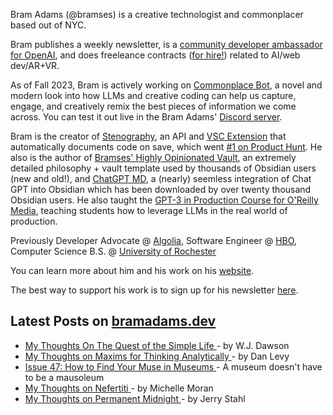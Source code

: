 Bram Adams (@bramses) is a creative technologist and commonplacer based out of NYC. 

Bram publishes a weekly newsletter, is a [community developer ambassador for OpenAI](https://platform.openai.com/ambassadors), and does freeleance contracts ([for hire!](https://www.bramadams.dev/consulting/)) related to AI/web dev/AR+VR. 

As of Fall 2023, Bram is actively working on [Commonplace Bot](https://github.com/bramses/commonplace-bot), a novel and modern look into how LLMs and creative coding can help us capture, engage, and creatively remix the best pieces of information we come across. You can test it out live in the Bram Adams' [Discord server](https://discord.gg/GrgkFP3Je3).

Bram is the creator of [Stenography](https://stenography.dev), an API and [VSC Extension](https://marketplace.visualstudio.com/items?itemName=Stenography.stenography) that automatically documents code on save, which went [#1 on Product Hunt](https://www.producthunt.com/products/stenography#stenography). He also is the author of [Bramses' Highly Opinionated Vault](https://github.com/bramses/bramses-highly-opinionated-vault-2023), an extremely detailed philosophy + vault template used by thousands of Obsidian users (new and old!), and [ChatGPT MD](https://github.com/bramses/chatgpt-md), a (nearly) seemless integration of Chat GPT into Obsidian which has been downloaded by over twenty thousand Obsidian users. He also taught the [GPT-3 in Production Course for O'Reilly Media](https://www.oreilly.com/live-events/gpt-3-in-production/0636920065944/0636920071443/), teaching students how to leverage LLMs in the real world of production.

Previously Developer Advocate @ [Algolia](https://www.algolia.com/), Software Engineer @ [HBO](https://www.hbo.com/), Computer Science B.S. @ [University of Rochester](https://rochester.edu/)

You can learn more about him and his work on his [website](https://www.bramadams.dev/about/). 

The best way to support his work is to sign up for his newsletter [here](https://www.bramadams.dev/#/portal/).


## Latest Posts on [bramadams.dev](https://www.bramadams.dev/)

<!--START_SECTION:feed-->
* [ My Thoughts On The Quest of the Simple Life ](https:&#x2F;&#x2F;www.bramadams.dev&#x2F;my-thoughts-on-the-quest-of-the-simple-life&#x2F;) - by W.J. Dawson
* [ My Thoughts on Maxims for Thinking Analytically ](https:&#x2F;&#x2F;www.bramadams.dev&#x2F;my-thoughts-on-maxims-for-thinking-analytically&#x2F;) - by Dan Levy
* [ Issue 47: How to Find Your Muse in Museums ](https:&#x2F;&#x2F;www.bramadams.dev&#x2F;issue-47&#x2F;) - A museum doesn&#39;t have to be a mausoleum
* [ My Thoughts on Nefertiti ](https:&#x2F;&#x2F;www.bramadams.dev&#x2F;my-thoughts-on-nefertiti&#x2F;) - by Michelle Moran
* [ My Thoughts on Permanent Midnight ](https:&#x2F;&#x2F;www.bramadams.dev&#x2F;my-thoughts-on-permanent-midnight&#x2F;) - by Jerry Stahl
<!--END_SECTION:feed-->
